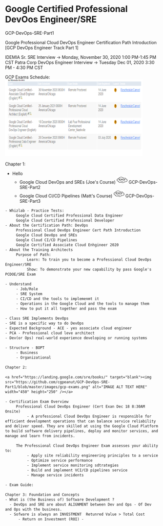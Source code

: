 # Google Certified Professional DevOos Engineer/SRE
GCP-DevOps-SRE-Part1

Google Professional Cloud DevOps Engineer Certification Path Introduction 
[GCP DevOps Engineer Track Part 1]

IDEMIA Sr. SRE Interview -> Monday, November 30, 2020 1:00 PM-1:45 PM CST
Patra Corp DevOps Engineer Interview -> Tuesday Dec 01, 2020 3:30 PM - 4:30 PM CST

GCP Exams Schedule:
<img src="https://github.com/cgpeanut/GCP-DevOps-SRE-Part1/blob/master/images/gcp-exams.png" alt="IMAGE ALT TEXT HERE" width="450" height="250" /></a>

Chapter 1: 
- Hello
     - Google Cloud DevOps and SREs (Joe's Course)
<a href="https://acloudguru.com/course/google-cloud-devops-and-sres-gcp-devops-engineer-track-part-2?_ga=2.153788856.1845187111.1605704963-222979442.1605704963"  target="_blank"><img src="https://github.com/cgpeanut/GCP-DevOps-SRE-Part1/blob/master/images/cloud.png" alt="IMAGE ALT TEXT HERE" width="35" height="25" /></a> GCP-DevOps-SRE-Part2 
     - Google Cloud CI/CD Pipelines (Matt's Course)
<a href="https://acloudguru.com/course/google-cloud-ci-cd-pipelines-gcp-devops-engineer-track-part-3?_ga=2.188878123.1845187111.1605704963-222979442.1605704963"  target="_blank"><img src="https://github.com/cgpeanut/GCP-DevOps-SRE-Part1/blob/master/images/cloud.png" alt="IMAGE ALT TEXT HERE" width="35" height="25" /></a> GCP-DevOps-SRE-Part3
```
- Whizlab - Practice Tests:
     Google Cloud Certified Professional Data Engineer
     Google Cloud Certified Professional Developer
- About the Certification Path: DevOps 
     Professional Cloud DevOps Engineer Cert Path Introduction
     Google Cloud DevOps and SREs
     Google Cloud CI/CD Pipelines
     Google Certified Associate Cloud Enhgineer 2020
- About the Training Architects
     Purpose of Path:
          Learn: To train you to become a Professional Cloud DevOps Engineer/SRE
          Show: To demonstrate your new capability by pass Google's PCDOE/SRE Exam

- Understand
     - Job/Role
     - SRE System
     - CI/CD and the tools to implemenmt it
     - Operations in the Google Cloud and the tools to manage them
     - How to put it all together and pass the exam
  
- Class SRE Implements DevOps
- SRE is a specific way to do DevOps
- Expected Background - ACE - yes associate cloud engineer
- PCA - Professional cloud leve architect
- Dev(or Ops) real-world experience developing or running systems

- Structure - BOPT
     - Business 
     - Organizational

Chapter 2:

<a href="https://landing.google.com/sre/books/" target="blank"><img src="https://github.com/cgpeanut/GCP-DevOps-SRE-Part1/blob/master/images/gcp-exams.png" alt="IMAGE ALT TEXT HERE" width="450" height="250" /></a>

- Certification Exam Overview
     Professional Cloud DevOps Engineer (Cert Exan Dec 18 8:30AM Onsite)
          - A professional Cloud DevOps Engineer is responsible for efficient development operations that can balance service reliability and deliver speed. They are skilled at using the Google Cloud Platform to build software delivery pipelines, deploy and monitor services, and manage and learn from incidents.

     The Professional Cloud DevOps Engineer Exam assesses your ability to:
          - Apply site reliability engineering principles to a service
          - Optimize service performance
          - Implement service monitoring sdtrategies
          - Build and implement VCI/CD pipelines service
          - Manage service incidents

- Exam Guide:

Chapter 3: Foundation and Concepts
- What is (the Business of) Software Development ?
  - DevOps and SRE are about ALIGNMENT between Dev and Ops - Of Dev and Ops with the business.
  - Sofware is always an INVESTMENT  Retunred Value > Total Cost
      - Return on Investment (ROI) -
